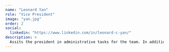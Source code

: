 ```yaml
---
name: "Leonard Yan"
role: "Vice President"
image: "yan.jpg"
order: 2
social:
  linkedin: "https://www.linkedin.com/in/leonard-c-yan/" 
description: >
  Assits the president in administrative tasks for the team. In addition, leads development of the drop system.
---
```

